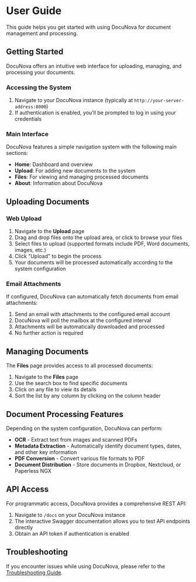 # User Guide

This guide helps you get started with using DocuNova for document management and processing.

## Getting Started

DocuNova offers an intuitive web interface for uploading, managing, and processing your documents.

### Accessing the System

1. Navigate to your DocuNova instance (typically at `http://your-server-address:8000`)
2. If authentication is enabled, you'll be prompted to log in using your credentials

### Main Interface

DocuNova features a simple navigation system with the following main sections:
- **Home**: Dashboard and overview
- **Upload**: For adding new documents to the system
- **Files**: For viewing and managing processed documents
- **About**: Information about DocuNova

## Uploading Documents

### Web Upload

1. Navigate to the **Upload** page
2. Drag and drop files onto the upload area, or click to browse your files
3. Select files to upload (supported formats include PDF, Word documents, images, etc.)
4. Click "Upload" to begin the process
5. Your documents will be processed automatically according to the system configuration

### Email Attachments

If configured, DocuNova can automatically fetch documents from email attachments:

1. Send an email with attachments to the configured email account
2. DocuNova will poll the mailbox at the configured interval
3. Attachments will be automatically downloaded and processed
4. No further action is required

## Managing Documents

The **Files** page provides access to all processed documents:

1. Navigate to the **Files** page
2. Use the search box to find specific documents
3. Click on any file to view its details
4. Sort the list by any column by clicking on the column header

## Document Processing Features

Depending on the system configuration, DocuNova can perform:

- **OCR** - Extract text from images and scanned PDFs
- **Metadata Extraction** - Automatically identify document types, dates, and other key information
- **PDF Conversion** - Convert various file formats to PDF
- **Document Distribution** - Store documents in Dropbox, Nextcloud, or Paperless NGX

## API Access

For programmatic access, DocuNova provides a comprehensive REST API:

1. Navigate to `/docs` on your DocuNova instance
2. The interactive Swagger documentation allows you to test API endpoints directly
3. Obtain an API token if authentication is enabled

## Troubleshooting

If you encounter issues while using DocuNova, please refer to the [Troubleshooting Guide](Troubleshooting.md).
